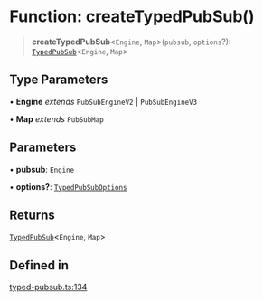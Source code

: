 # Function: createTypedPubSub()

> **createTypedPubSub**\<`Engine`, `Map`\>(`pubsub`, `options`?): [`TypedPubSub`](../type-aliases/TypedPubSub.md)\<`Engine`, `Map`\>

## Type Parameters

• **Engine** *extends* `PubSubEngineV2` \| `PubSubEngineV3`

• **Map** *extends* `PubSubMap`

## Parameters

• **pubsub**: `Engine`

• **options?**: [`TypedPubSubOptions`](../interfaces/TypedPubSubOptions.md)

## Returns

[`TypedPubSub`](../type-aliases/TypedPubSub.md)\<`Engine`, `Map`\>

## Defined in

[typed-pubsub.ts:134](https://github.com/andreisergiu98/baeta/blob/4c16a2c8fa14b6d48e42b6a2c2893542bd64b987/packages/subscriptions-pubsub/lib/typed-pubsub.ts#L134)
